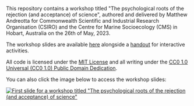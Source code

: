 This repository contains a workshop titled "The psychological roots of the rejection (and acceptance) of science", authored and delivered by Matthew Andreotta for Commonwealth Scientific and Industrial Research Organisation (CSIRO) and the Centre for Marine Socioecology (CMS) in Hobart, Australia on the 26th of May, 2023.

The workshop slides are available [here](index.html) alongside a [handout](handout.docx) for interactive activities.

All code is licensed under the [MIT License](license_MIT) and all writing under the [CC0 1.0 Universal (CC0 1.0) Public Domain Dedication](license_CC0).

You can also click the image below to access the workshop slides:

[![First slide for a workshop titled "The psychological roots of the rejection (and acceptance) of science"](https://github.com/matt-lab/2023-05-26_rejection-of-science/assets/title.png)](index.html)

